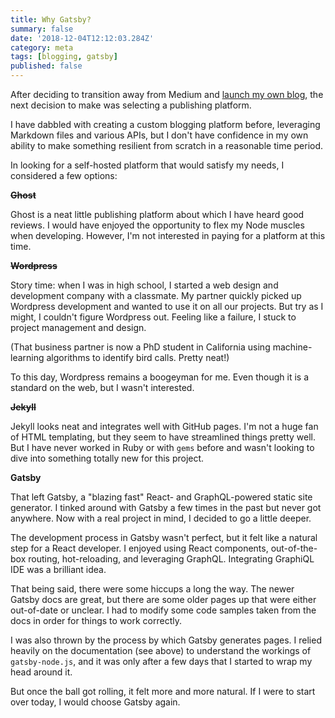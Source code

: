 ```yaml
---
title: Why Gatsby?
summary: false
date: '2018-12-04T12:12:03.284Z'
category: meta
tags: [blogging, gatsby]
published: false
---
```


After deciding to transition away from Medium and [launch my own blog](/articles/why-a-blog), the next decision to make was selecting a publishing platform.

I have dabbled with creating a custom blogging platform before, leveraging Markdown files and various APIs, but I don't have confidence in my own ability to make something resilient from scratch in a reasonable time period.

In looking for a self-hosted platform that would satisfy my needs, I considered a few options:

**~~Ghost~~**

Ghost is a neat little publishing platform about which I have heard good reviews. I would have enjoyed the opportunity to flex my Node muscles when developing. However, I'm not interested in paying for a platform at this time.

**~~Wordpress~~**

Story time: when I was in high school, I started a web design and development company with a classmate. My partner quickly picked up Wordpress development and wanted to use it on all our projects. But try as I might, I couldn't figure Wordpress out. Feeling like a failure, I stuck to project management and design.
 
(That business partner is now a PhD student in California using machine-learning algorithms to identify bird calls. Pretty neat!)

To this day, Wordpress remains a boogeyman for me. Even though it is a standard on the web, but I wasn't interested.

**~~Jekyll~~**

Jekyll looks neat and integrates well with GitHub pages. I'm not a huge fan of HTML templating, but they seem to have streamlined things pretty well. But I have never worked in Ruby or with `gems` before and wasn't looking to dive into something totally new for this project.

**Gatsby**

That left Gatsby, a "blazing fast" React- and GraphQL-powered static site generator. I tinked around with Gatsby a few times in the past but never got anywhere. Now with a real project in mind, I decided to go a little deeper.

The development process in Gatsby wasn't perfect, but it felt like a natural step for a React developer. I enjoyed using React components, out-of-the-box routing, hot-reloading, and leveraging GraphQL. Integrating GraphiQL IDE was a brilliant idea.

That being said, there were some hiccups a long the way. The newer Gatsby docs are great, but there are some older pages up that were either out-of-date or unclear. I had to modify some code samples taken from the docs in order for things to work correctly.

I was also thrown by the process by which Gatsby generates pages. I relied heavily on the documentation (see above) to understand the workings of `gatsby-node.js`, and it was only after a few days that I started to wrap my head around it.

But once the ball got rolling, it felt more and more natural. If I were to start over today, I would choose Gatsby again.